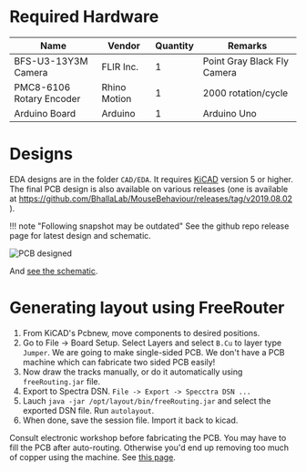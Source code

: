 # Required Hardware

Name | Vendor | Quantity | Remarks 
-----|--------|----------|---------
BFS-U3-13Y3M Camera | FLIR Inc. | 1 | Point Gray Black Fly Camera
PMC8-6106  Rotary Encoder | Rhino Motion | 1 | 2000 rotation/cycle
Arduino Board | Arduino | 1 | Arduino Uno

# Designs

EDA designs are in the folder `CAD/EDA`. It requires
[KiCAD](http://kicad-pcb.org/) version 5 or higher. The final PCB design is also
available on various releases (one is available at
https://github.com/BhallaLab/MouseBehaviour/releases/tag/v2019.08.02 ).

!!! note "Following snapshot may be outdated"
        See the github repo release page for latest design and schematic.

![PCB
designed](https://user-images.githubusercontent.com/895681/60946325-8a31d480-a30b-11e9-8366-f0b81a107433.png)

And [see the
schematic](https://github.com/BhallaLab/MouseBehaviour/releases/download/v2019.07.10/Schematic.pdf).

# Generating layout using FreeRouter

1. From KiCAD's Pcbnew, move components to desired positions.
2. Go to File -> Board Setup. Select Layers and select `B.Cu` to layer type
   `Jumper`. We are going to make single-sided PCB. We don't have a PCB machine
   which can fabricate two sided PCB easily!
3. Now draw the tracks manually, or do it automatically using `freeRouting.jar`
   file.
4. Export to Spectra DSN. `File -> Export -> Specctra DSN ...`
5. Lauch `java -jar /opt/layout/bin/freeRouting.jar` and select the exported DSN
   file. Run `autolayout`.
6. When done, save the session file. Import it back to kicad.

Consult electronic workshop before fabricating the PCB. You may have to fill the
PCB after auto-routing. Otherwise you'd end up removing too much of copper using
the machine. See [this
page](https://github.com/KiCad/kicad-doc/blob/master/src/pcbnew/pcbnew_zones.adoc).
